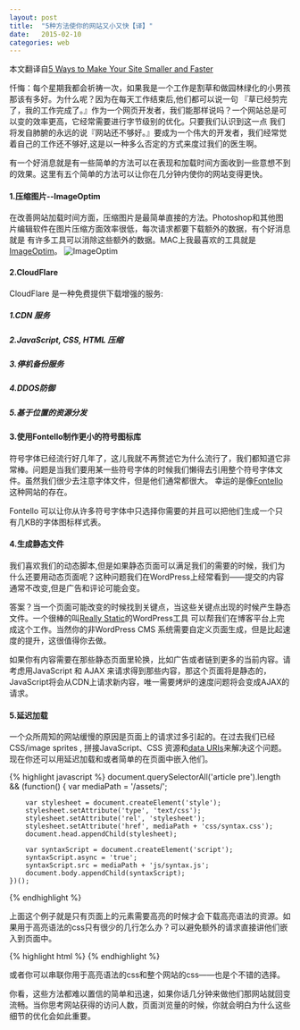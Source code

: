 ```yaml
---
layout: post
title:  "5种方法使你的网站又小又快【译】"
date:   2015-02-10
categories: web
---
```


本文翻译自[5 Ways to Make Your Site Smaller and Faster](http://davidwalsh.name/site-speed)

忏悔：每个星期我都会祈祷一次，如果我是一个工作是割草和做园林绿化的小男孩那该有多好。为什么呢？因为在每天工作结束后,他们都可以说一句
『草已经剪完了，我的工作完成了。』作为一个网页开发者，我们能那样说吗？一个网站总是可以变的效率更高，它经常需要进行字节级别的优化。只要我们认识到这一点
我们将发自肺腑的永远的说『网站还不够好。』要成为一个伟大的开发者，我们经常觉着自己的工作还不够好,这是以一种多么否定的方式来度过我们的医生啊。

有一个好消息就是有一些简单的方法可以在表现和加载时间方面收到一些意想不到的效果。这里有五个简单的方法可以让你在几分钟内使你的网站变得更快。

#### 1.压缩图片--ImageOptim

在改善网站加载时间方面，压缩图片是最简单直接的方法。Photoshop和其他图片编辑软件在图片压缩方面效率很低，每次请求都要下载额外的数据，有个好消息就是
有许多工具可以消除这些额外的数据。MAC上我最喜欢的工具就是[ImageOptim](https://imageoptim.com/)。
![ImageOptim](http://davidwalsh.name/demo/image-optim-sample.jpg)

#### 2.CloudFlare

CloudFlare 是一种免费提供下载增强的服务:

##### 1.CDN 服务

##### 2.JavaScript, CSS,  HTML 压缩

##### 3.停机备份服务

##### 4.DDOS防御

##### 5.基于位置的资源分发

#### 3.使用Fontello制作更小的符号图标库

符号字体已经流行好几年了，这儿我就不再赘述它为什么流行了，我们都知道它非常棒。问题是当我们要用某一些符号字体的时候我们懒得去引用整个符号字体文件。虽然我们很少去注意字体文件，但是他们通常都很大。
幸运的是像[Fontello](http://fontello.com/)这种网站的存在。

Fontello 可以让你从许多符号字体中只选择你需要的并且可以把他们生成一个只有几KB的字体图标样式表。

#### 4.生成静态文件

我们喜欢我们的动态脚本,但是如果静态页面可以满足我们的需要的时候，我们为什么还要用动态页面呢？这种问题我们在WordPress上经常看到——提交的内容通常不改变,但是广告和评论可能会变。

答案？当一个页面可能改变的时候找到关键点，当这些关键点出现的时候产生静态文件。一个很棒的叫[Really Static](https://wordpress.org/plugins/really-static/)的WordPress工具
可以帮我们在博客平台上完成这个工作。当然你的非WordPress CMS 系统需要自定义页面生成，但是比起速度的提升，这很值得你去做。

如果你有内容需要在那些静态页面里轮换，比如广告或者链到更多的当前内容。请考虑用JavaScript 和 AJAX 来请求得到那些内容，那这个页面将是静态的，JavaScript将会从CDN上请求新内容，唯一需要烤炉的速度问题将会变成AJAX的请求。

#### 5.延迟加载

一个众所周知的网站缓慢的原因是页面上的请求过多引起的。在过去我们已经 CSS/image sprites , 拼接JavaScript、CSS 资源和[data URIs](https://developer.mozilla.org/zh-CN/docs/data_URIs)来解决这个问题。
现在你还可以用延迟加载和或者简单的在页面中嵌入他们。

{% highlight javascript %}
    document.querySelectorAll('article pre').length && (function() {
        var mediaPath = '/assets/';

        var stylesheet = document.createElement('style');
        stylesheet.setAttribute('type', 'text/css');
        stylesheet.setAttribute('rel', 'stylesheet');
        stylesheet.setAttribute('href', mediaPath + 'css/syntax.css');
        document.head.appendChild(stylesheet);

        var syntaxScript = document.createElement('script');
        syntaxScript.async = 'true';
        syntaxScript.src = mediaPath + 'js/syntax.js';
        document.body.appendChild(syntaxScript);
    })();
{% endhighlight %}

上面这个例子就是只有页面上的元素需要高亮的时候才会下载高亮语法的资源。如果用于高亮语法的css只有很少的几行怎么办？可以避免额外的请求直接讲他们嵌入到页面中。

{% highlight html %}
    <style type="text/css">
    	<?php include('media/assets/highlight.css'); ?>
    	</style>
    </head>
{% endhighlight %}

或者你可以串联你用于高亮语法的css和整个网站的css——也是个不错的选择。

你看，这些方法都难以置信的简单和迅速，如果你话几分钟来做他们那网站就回变流畅。当你思考网站获得的访问人数，页面浏览量的时候，你就会明白为什么这些细节的优化会如此重要。
